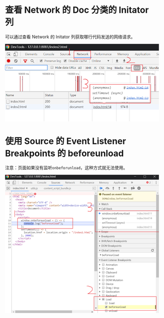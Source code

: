 # 查看 Network 的 Doc 分类的 Initator 列

可以通过查看 Network 的 Initator 列获取哪行代码发送的网络请求。

![chrome-redirect-break-point1](./images/chrome-redirect-break-point1.png)

# 使用 Source 的 Event Listener Breakpoints 的 beforeunload

注意：页面如果没有监听`onbeforunload`，这种方式就无法使用。

![chrome-redirect-break-point2](./images/chrome-redirect-break-point2.png)
